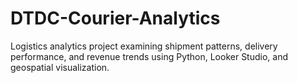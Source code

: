 # DTDC-Courier-Analytics
Logistics analytics project examining shipment patterns, delivery performance, and revenue trends using Python, Looker Studio, and geospatial visualization.
